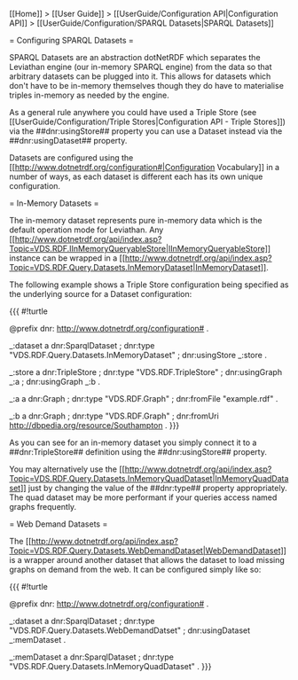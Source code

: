 [[Home]] > [[User Guide]] > [[UserGuide/Configuration API|Configuration API]] > [[UserGuide/Configuration/SPARQL Datasets|SPARQL Datasets]]

= Configuring SPARQL Datasets =

SPARQL Datasets are an abstraction dotNetRDF which separates the Leviathan engine (our in-memory SPARQL engine) from the data so that arbitrary datasets can be plugged into it. This allows for datasets which don't have to be in-memory themselves though they do have to materialise triples in-memory as needed by the engine.

As a general rule anywhere you could have used a Triple Store (see [[UserGuide/Configuration/Triple Stores|Configuration API - Triple Stores]]) via the ##dnr:usingStore## property you can use a Dataset instead via the ##dnr:usingDataset## property.

Datasets are configured using the [[http://www.dotnetrdf.org/configuration#|Configuration Vocabulary]] in a number of ways, as each dataset is different each has its own unique configuration.

= In-Memory Datasets =

The in-memory dataset represents pure in-memory data which is the default operation mode for Leviathan. Any [[http://www.dotnetrdf.org/api/index.asp?Topic=VDS.RDF.IInMemoryQueryableStore|IInMemoryQueryableStore]] instance can be wrapped in a [[http://www.dotnetrdf.org/api/index.asp?Topic=VDS.RDF.Query.Datasets.InMemoryDataset|InMemoryDataset]].

The following example shows a Triple Store configuration being specified as the underlying source for a Dataset configuration:

{{{
#!turtle

@prefix dnr: <http://www.dotnetrdf.org/configuration#> .

_:dataset a dnr:SparqlDataset ;
  dnr:type "VDS.RDF.Query.Datasets.InMemoryDataset" ;
  dnr:usingStore _:store .

_:store a dnr:TripleStore ;
  dnr:type "VDS.RDF.TripleStore" ;
  dnr:usingGraph _:a ;
  dnr:usingGraph _:b .

_:a a dnr:Graph ;
  dnr:type "VDS.RDF.Graph" ;
  dnr:fromFile "example.rdf" .

_:b a dnr:Graph ;
  dnr:type "VDS.RDF.Graph" ;
  dnr:fromUri <http://dbpedia.org/resource/Southampton> .
}}}

As you can see for an in-memory dataset you simply connect it to a ##dnr:TripleStore## definition using the ##dnr:usingStore## property.

You may alternatively use the [[http://www.dotnetrdf.org/api/index.asp?Topic=VDS.RDF.Query.Datasets.InMemoryQuadDataset|InMemoryQuadDataset]] just by changing the value of the ##dnr:type## property appropriately. The quad dataset may be more performant if your queries access named graphs frequently.

= Web Demand Datasets =

The [[http://www.dotnetrdf.org/api/index.asp?Topic=VDS.RDF.Query.Datasets.WebDemandDataset|WebDemandDataset]] is a wrapper around another dataset that allows the dataset to load missing graphs on demand from the web.  It can be configured simply like so:

{{{
#!turtle

@prefix dnr: <http://www.dotnetrdf.org/configuration#> .

_:dataset a dnr:SparqlDataset ;
  dnr:type "VDS.RDF.Query.Datasets.WebDemandDatset" ;
  dnr:usingDataset _:memDataset .

_:memDataset a dnr:SparqlDataset ;
  dnr:type "VDS.RDF.Query.Datasets.InMemoryQuadDataset" .
}}}